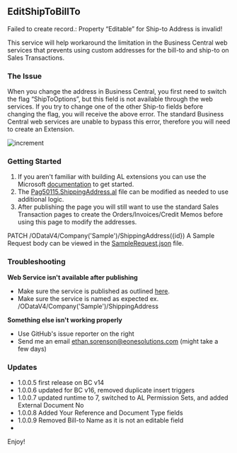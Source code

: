 ## EditShipToBillTo
Failed to create record.: Property “Editable” for Ship-to Address is invalid!

This service will help workaround the limitation in the Business Central web services that prevents using custom addresses for the bill-to and ship-to on Sales Transactions.

### The Issue
When you change the address in Business Central, you first need to switch the flag “ShipToOptions”, but this field is not available through the web services. If you try to change one of the other Ship-to fields before changing the flag, you will receive the above error. The standard Business Central web services are unable to bypass this error, therefore you will need to create an Extension.

![increment](https://i.imgur.com/1o7TBTy.gif)

### Getting Started
1. If you aren't familiar with building AL extensions you can use the Microsoft [documentation](https://docs.microsoft.com/en-us/dynamics365/business-central/dev-itpro/developer/devenv-dev-overview "documentation") to get started.
2. The [Pag50115.ShippingAddress.al](Pag50115.ShippingAddress.al) file can be modified as needed to use additional logic.
3. After publishing the page you will still want to use the standard Sales Transaction pages to create the Orders/Invoices/Credit Memos before using this page to modify the addresses.

PATCH /ODataV4/Company('Sample')/ShippingAddress({id})
A Sample Request body can be viewed in the [SampleRequest.json](SampleRequest.json) file.

### Troubleshooting
**Web Service isn't available after publishing**
* Make sure the service is published as outlined [here](https://docs.microsoft.com/en-us/dynamics365/business-central/across-how-publish-web-service "documentation").
* Make sure the service is named as expected ex. /ODataV4/Company('Sample')/ShippingAddress

**Something else isn't working properly**
* Use GitHub's issue reporter on the right
* Send me an email ethan.sorenson@eonesolutions.com (might take a few days)

### Updates
* 1.0.0.5 first release on BC v14
* 1.0.0.6 updated for BC v16, removed duplicate insert triggers
* 1.0.0.7 updated runtime to 7, switched to AL Permission Sets, and added External Document No
* 1.0.0.8 Added Your Reference and Document Type fields
* 1.0.0.9 Removed Bill-to Name as it is not an editable field
* 
Enjoy!
